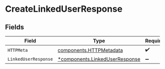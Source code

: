 # CreateLinkedUserResponse


## Fields

| Field                                                                           | Type                                                                            | Required                                                                        | Description                                                                     |
| ------------------------------------------------------------------------------- | ------------------------------------------------------------------------------- | ------------------------------------------------------------------------------- | ------------------------------------------------------------------------------- |
| `HTTPMeta`                                                                      | [components.HTTPMetadata](../../models/components/httpmetadata.md)              | :heavy_check_mark:                                                              | N/A                                                                             |
| `LinkedUserResponse`                                                            | [*components.LinkedUserResponse](../../models/components/linkeduserresponse.md) | :heavy_minus_sign:                                                              | N/A                                                                             |